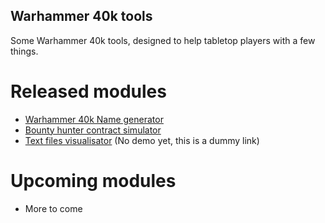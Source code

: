 ## Warhammer 40k tools

Some Warhammer 40k tools, designed to help tabletop players with a few things.

# Released modules
- [Warhammer 40k Name generator](http://www.fpilot.fr/miscprojects/40k-names/index.html)
- [Bounty hunter contract simulator](http://www.fpilot.fr/miscprojects/40k-contracts/hub.html)
- [Text files visualisator](#) (No demo yet, this is a dummy link)

# Upcoming modules
- More to come

